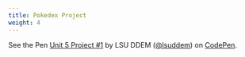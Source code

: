 ```yaml
---
title: Pokedex Project
weight: 4
---
```

<p data-height="600" data-theme-id="33744" data-slug-hash="73a62ce009f630130798b49a655a3ef2" data-default-tab="js,result" data-user="lsuddem" data-pen-title="Unit 5 Project #1" data-editable="true" class="codepen">See the Pen <a href="https://codepen.io/lsuddem/pen/JjpeRyG/73a62ce009f630130798b49a655a3ef2">Unit 5 Project #1</a> by LSU DDEM (<a href="https://codepen.io/lsuddem">@lsuddem</a>) on <a href="https://codepen.io">CodePen</a>.</p>
<script async src="https://static.codepen.io/assets/embed/ei.js"></script>